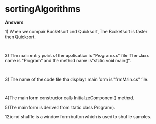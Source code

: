# sortingAlgorithms
<b>Answers</b></br>
<p>1) When we compair Bucketsort and Quicksort, The Bucketsort is faster then Quicksort.</p></br>
<p>2) The main entry point of the application is "Program.cs" file. The class name is "Program" and the method name is"static void main()".</p></br>
<p>3) The name of the code file tha displays main form is "frmMain.cs" file.</p></br>
<p>4)The main form constructor calls InitializeComponent() method.
<p>5)The main form is derived from static class Program().
<p>12)cmd shuffle is a window form button which is used to shuffle samples.
